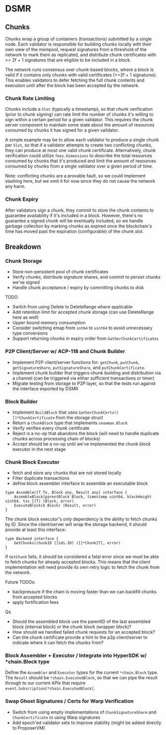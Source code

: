 # DSMR

## Chunks

Chunks wrap a group of containers (transactions) submitted by a single node. Each validator is responsible for building chunks locally with their own view of the mempool, request signatures from a threshold of the network to mark them as replicated, and distribute chunk certificates with >= 2f + 1 signatures that are eligible to be included in a block.

The network runs consensus over chunk-based blocks, where a block is valid if it contains only chunks with valid certificates (>=2f + 1 signatures). This enables validators to defer fetching the full chunk contents and execution until after the block has been accepted by the network.

### Chunk Rate Limiting

Chunks include a `Slot` (typically a timestamp), so that chunk verification (prior to chunk signing) can rate limit the number of chunks it's willing to sign within a certain period for a given validator. This requires the chunk server component to maintain some state about the amount of resources consumed by chunks it has signed for a given validator.

A simple example may be to allow each validator to produce a single chunk per `Slot`, so that if a validator attempts to create two conflicting chunks, they can produce at most one valid chunk certificate. Alternatively, chunk verification could utilize `fees.Dimensions` to describe the total resources consumed by chunks that it's produced and limit the amount of resources consumed by chunks from a single validator over a given period of time.

Note: conflicting chunks are a provable fault, so we could implement slashing here, but we omit it for now since they do not cause the network any harm.

### Chunk Expiry

After validators sign a chunk, they commit to store the chunk contents to guarantee availability if it's included in a block. However, there's no guarantee a signed chunk will be eventually included, so we handle garbage collection by marking chunks as expired once the blockchain's time has moved past the expiration (configurable) of the chunk slot.

## Breakdown

### Chunk Storage

- Store non-persistent pool of chunk certificates
- Verify chunks, distribute signature shares, and commit to persist chunks we've signed
- Handle chunk acceptance / expiry by committing chunks to disk

TODO
- Switch from using Delete to DeleteRange where applicable
- Add retention limit for accepted chunk storage (can use DeleteRange here as well)
- Upper bound memory consumption
- Consider switching emap from `int64` to `uint64` to avoid unnecessary type conversions
- Support returning chunks in expiry order from `GatherChunkCertificates`

### P2P Client/Server w/ ACP-118 and Chunk Builder

- Implement P2P client/server functions for: `getChunk`, `putChunk`, `getSignatureShare`, `putSignatureShare`, and `putChunkCertificate`.
- Implement chunk builder that triggers chunk building and distribution via a channel (can be triggered via either sufficient transactions or timer)
- Migrate testing from storage to P2P layer, so that the tests run against the interface exported by DSMR

### Block Builder

- Implement `BuildBlock` that uses `GatherChunkCerts() []*ChunkCertificate` from the storage struct
- Return a `ChunkBlock` type that implements `snowman.Block`
- Verify verifies every chunk certificate
- Reject is a no-op that abandons the block (will need to handle duplicate chunks across processing chain of blocks)
- Accept should be a no-op until we've implemented the chunk block executor in the next stage

### Chunk Block Executor

- fetch and store any chunks that are not stored locally
- Filter duplicate transactions
- define block assembler interface to assemble an executable block

```golang
type Assembler[T Tx, Block any, Result any] interface {
	AssembleBlock(parentBlock Block, timestamp uint64, blockHeight uint64, txs []T) (Block, error)
	ExecuteBlock(b Block) (Result, error)
}
```

The chunk block executor's only dependency is the ability to fetch chunks by ID. Since the client/server will wrap the storage backend, it should provide at least this interface:

```golang
type Backend interface {
    GetChunks(chunkID []ids.ID) ([]*Chunk[T], error)
}
```

If `GetChunk` fails, it should be considered a fatal error since we must be able to fetch chunks for already accepted blocks. This means that the client implementation will need provide its own retry logic to fetch the chunk from the network.

Future TODOs:
- backpressure if the chain is moving faster than we can backfill chunks from accepted blocks
- apply fortification fees

Qs
- Should the assembled block use the parentID of the last assembled block (internal block) or the chunk block (wrapper block)?
- How should we handled failed chunk requests for an accepted block?
- Can the chunk certificate provide a hint to the p2p client/server to indicate where it can fetch the chunks from?

### Block Assembler + Executor / Integrate into HyperSDK w/ *chain.Block type

Define the `Assembler` and `Executor` types for the current `*chain.Block` type. The `Result` should be `*chain.ExecutedBlock`, so that we can pipe the result through to our current APIs that require `event.Subscription[*chain.ExecutedBlock]`.

### Swap Ghost Signatures / Certs for Warp Verification

- Switch from using empty implementations of `ChunkSignatureShare` and `ChunkCertificate` to using Warp signatures
- Add epoch'ed validator sets to improve stability (might be added directly to ProposerVM)

